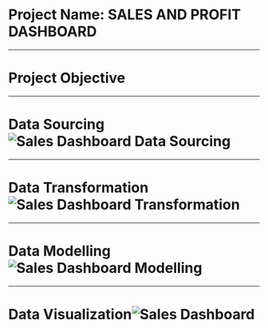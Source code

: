 # Project Name: SALES AND PROFIT DASHBOARD

----
# Project Objective



----
# Data Sourcing![Sales Dashboard Data Sourcing](https://user-images.githubusercontent.com/107516898/175808468-716bd358-da31-4330-80ba-820ecba92c5c.png)




----
# Data Transformation![Sales Dashboard Transformation](https://user-images.githubusercontent.com/107516898/175808592-51af0560-ec1d-41e7-a212-d0cfd1dc9129.png)





----
# Data Modelling![Sales Dashboard Modelling](https://user-images.githubusercontent.com/107516898/175808707-4b1a3906-c853-43cc-9046-69014d1d2e30.png)





----
# Data Visualization![Sales Dashboard](https://user-images.githubusercontent.com/107516898/175808768-456b3470-baa8-4785-91a5-f4b794bc3ce9.png)

